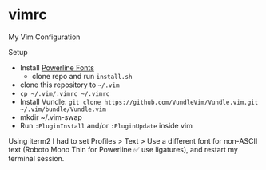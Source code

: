 # vimrc
My Vim Configuration

Setup
- Install [Powerline Fonts](https://github.com/powerline/fonts)
  - clone repo and run `install.sh`
- clone this repository to `~/.vim`
- `cp ~/.vim/.vimrc ~/.vimrc`
- Install Vundle: `git clone https://github.com/VundleVim/Vundle.vim.git ~/.vim/bundle/Vundle.vim`
- mkdir ~/.vim-swap
- Run `:PluginInstall` and/or `:PluginUpdate` inside vim

Using iterm2 I had to set Profiles > Text > Use a different font for non-ASCII text (Roboto Mono Thin for Powerline ✅ use ligatures), and restart my terminal session.
